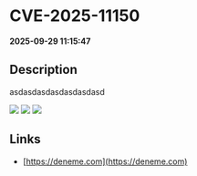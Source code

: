 # CVE-2025-11150

**2025-09-29 11:15:47**

## Description
asdasdasdasdasdasdasd

![](https://img.shields.io/static/v1?label=Score&message=10.0&color=red)
![](https://img.shields.io/static/v1?label=Severity&message=CRITICAL&color=red)
![](https://img.shields.io/static/v1?label=CWE&message=SQL&color=green)

## Links
- [https://deneme.com](https://deneme.com)
